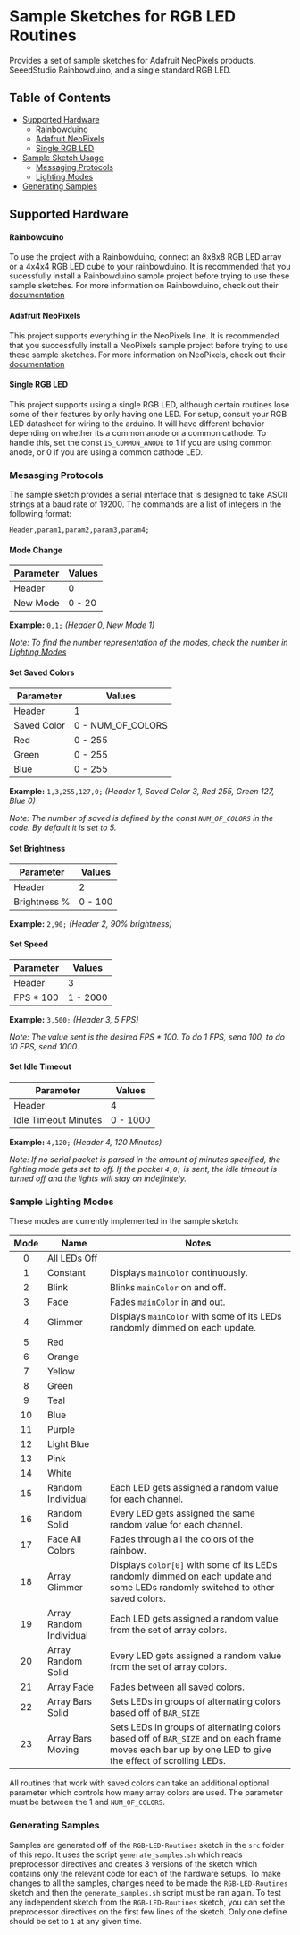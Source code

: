 # Sample Sketches for RGB LED Routines

Provides a set of sample sketches for Adafruit NeoPixels products, SeeedStudio Rainbowduino, and a single standard RGB LED. 

## <a name="toc"></a>Table of Contents

* [Supported Hardware](#hardware)
    * [Rainbowduino](#rainbowduino-hardware)
    * [Adafruit NeoPixels](#adafruit-hardware)
    * [Single RGB LED](#RGBLED-hardware)
* [Sample Sketch Usage](#sample-usage)
	* [Messaging Protocols](#messaging-protocols)
	* [Lighting Modes](#lighting-modes)
* [Generating Samples](#generated-samples)


## <a name="hardware"></a>Supported Hardware

#### <a name="rainbowduino-hardware"></a>Rainbowduino

To use the project with a Rainbowduino, connect an 8x8x8 RGB LED array or a 4x4x4 RGB LED cube to your rainbowduino.  It is recommended that you sucessfully install a Rainbowduino sample project before trying to use these sample sketches. For more information on Rainbowduino, check out their [documentation](http://www.seeedstudio.com/wiki/Rainbowduino_v3.0)

#### <a name="adafruit-hardware"></a>Adafruit NeoPixels


This project supports everything in the NeoPixels line. It is recommended that you successfully install a NeoPixels sample project before trying to use these sample sketches. For more information on NeoPixels, check out their [documentation](https://learn.adafruit.com/downloads/pdf/adafruit-neopixel-uberguide.pdf)

#### <a name="RGBLED-hardware"></a>Single RGB LED


This project supports using a single RGB LED, although certain routines lose some of their features by only having one LED. For setup, consult your RGB LED datasheet for wiring to the arduino. It will have different
behavior depending on whether its a common anode or a common cathode. To handle this, set the const `IS_COMMON_ANODE` to 1 if you are using common anode, or 0 if you are using a common cathode LED. 
	
### <a name="messaging-protocols"></a>Mesasging Protocols


The sample sketch provides a serial interface that is designed to take ASCII strings at a baud rate of 19200. The commands are a list of integers in the following format:

```
Header,param1,param2,param3,param4;
```

#### Mode Change

| Parameter     | Values        | 
| ------------- | ------------- |
| Header        |     0         | 
| New Mode      | 0 - 20        |  
**Example:** `0,1;` *(Header 0, New Mode 1)* 

*Note: To find the number representation of the modes, check the number in [Lighting Modes](#lighting-modes)*

#### Set Saved Colors

| Parameter     | Values        | 
| ------------- | ------------- |
| Header        |     1         | 
| Saved Color   | 0 - NUM_OF_COLORS | 
| Red           | 0 - 255       |
| Green         | 0 - 255       |
| Blue          | 0 - 255       |
**Example:** `1,3,255,127,0;` *(Header 1, Saved Color 3, Red 255, Green 127, Blue 0)*

*Note: The number of saved is defined by the const `NUM_OF_COLORS` in the code. By default it is set to 5.*

#### Set Brightness

| Parameter     | Values        | 
| ------------- | ------------- |
| Header        |     2         | 
| Brightness %  | 0 - 100       |
**Example:** `2,90;` *(Header 2, 90% brightness)*

#### Set Speed 

| Parameter     | Values        | 
| ------------- | ------------- |
| Header        |     3         | 
| FPS * 100     | 1 - 2000      |
**Example:** `3,500;` *(Header 3, 5 FPS)*

*Note: The value sent is the desired FPS * 100. To do 1 FPS, send 100, to do 10 FPS, send 1000.*

#### Set Idle Timeout

| Parameter     | Values        | 
| ------------- | ------------- |
| Header        |     4        | 
| Idle Timeout Minutes       | 0 - 1000      |
**Example:** `4,120;` *(Header 4, 120 Minutes)*

*Note: If no serial packet is parsed in the amount of minutes specified, the lighting mode gets set to off. If the packet `4,0;` is sent, the idle timeout is turned off and the lights will stay on indefinitely.*


### <a name="lighting-modes"></a>Sample Lighting Modes

These modes are currently implemented in the sample sketch:

| Mode | Name           | Notes         |
|:---:| -------------- | ------------- |
| 0    | All LEDs Off   |               |
| 1    | Constant | Displays `mainColor` continuously.            |
| 2    | Blink    | Blinks `mainColor` on and off. |
| 3    | Fade     | Fades `mainColor` in and out.  |
| 4    | Glimmer  | Displays `mainColor` with some of its LEDs randomly dimmed on each update. |
| 5    | Red            |               |
| 6    | Orange         |               |
| 7    | Yellow         |               |
| 8    | Green          |               |
| 9    | Teal           |               |
| 10   | Blue           |               |
| 11   | Purple         |               |
| 12   | Light Blue     |               |
| 13   | Pink           |               |
| 14   | White          |               |
| 15   | Random Individual | Each LED gets assigned a random value for each channel. |
| 16   | Random Solid | Every LED gets assigned the same random value for each channel. |
| 17   | Fade All Colors | Fades through all the colors of the rainbow. |
| 18   | Array Glimmer | Displays `color[0]` with some of its LEDs randomly dimmed on each update and some LEDs randomly switched to other saved colors. |
| 19   | Array Random Individual | Each LED gets assigned a random value from the set of array colors. |
| 20   | Array Random Solid | Every LED gets assigned a random value from the set of array colors. |
| 21   | Array Fade  | Fades between all saved colors. |
| 22   | Array Bars Solid | Sets LEDs in groups of alternating colors based off of `BAR_SIZE` |
| 23   | Array Bars Moving | Sets LEDs in groups of alternating colors based off of `BAR_SIZE` and on each frame moves each bar up by one LED to give the effect of scrolling LEDs. |

All routines that work with saved colors can take an additional optional parameter which controls how many array colors are used. The parameter must be between the 1 and `NUM_OF_COLORS`. 

### <a name="generating-samples"></a>Generating Samples

Samples are generated off of the `RGB-LED-Routines` sketch in the `src` folder of this repo. It uses the script `generate_samples.sh` which reads preprocessor directives and creates 3 versions of the sketch which contains only the relevant code for each of the hardware setups. To make changes to all the samples, changes need to be made the `RGB-LED-Routines` sketch and then the `generate_samples.sh` script must be ran again. To test any independent sketch from the `RGB-LED-Routines` sketch, you can set the preprocessor directives on the first few lines of the sketch. Only one define should be set to `1` at any given time. 



